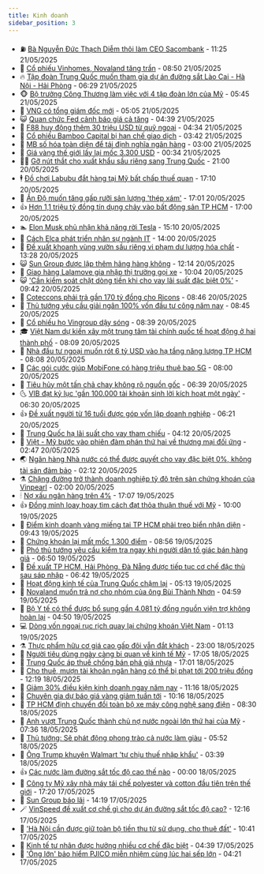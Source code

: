 ```yaml
---
title: Kinh doanh
sidebar_position: 3
---
```


<!-- vnexpress-kinh-doanh:START -->
- ⛽️ [Bà Nguyễn Đức Thạch Diễm thôi làm CEO Sacombank](https://vnexpress.net/ba-nguyen-duc-thach-diem-thoi-lam-tong-giam-doc-sacombank-4888917.html) - 11:25 21/05/2025
- 🐲 [Cổ phiếu Vinhomes, Novaland tăng trần](https://vnexpress.net/co-phieu-vinhomes-novaland-tang-tran-4888850.html) - 08:50 21/05/2025
- 🔥 [Tập đoàn Trung Quốc muốn tham gia dự án đường sắt Lào Cai - Hà Nội - Hải Phòng](https://vnexpress.net/tap-doan-trung-quoc-muon-tham-gia-du-an-duong-sat-lao-cai-ha-noi-hai-phong-4888751.html) - 06:29 21/05/2025
- 🐵 [Bộ trưởng Công Thương làm việc với 4 tập đoàn lớn của Mỹ](https://vnexpress.net/bo-truong-cong-thuong-lam-viec-voi-4-tap-doan-lon-cua-my-4888725.html) - 05:45 21/05/2025
- 🦅 [VNG có tổng giám đốc mới](https://vnexpress.net/vng-co-tong-giam-doc-moi-4888721.html) - 05:05 21/05/2025
- 😺 [Quan chức Fed cảnh báo giá cả tăng](https://vnexpress.net/quan-chuc-fed-canh-bao-gia-ca-tang-4888622.html) - 04:39 21/05/2025
- 🤩 [F88 huy động thêm 30 triệu USD từ quỹ ngoại](https://vnexpress.net/f88-huy-dong-them-30-trieu-usd-tu-quy-ngoai-4888683.html) - 04:34 21/05/2025
- 🌮 [Cổ phiếu Bamboo Capital bị hạn chế giao dịch](https://vnexpress.net/co-phieu-bamboo-capital-bi-han-che-giao-dich-4888615.html) - 03:42 21/05/2025
- 🧰 [MB số hóa toàn diện để tái định nghĩa ngân hàng](https://vnexpress.net/mb-so-hoa-toan-dien-de-tai-dinh-nghia-ngan-hang-4882110.html) - 03:00 21/05/2025
- 🤔 [Giá vàng thế giới lấy lại mốc 3.300 USD](https://vnexpress.net/gia-vang-the-gioi-lay-lai-moc-3-300-usd-4888520.html) - 00:34 21/05/2025
- 🧑‍💻 [Gỡ nút thắt cho xuất khẩu sầu riêng sang Trung Quốc](https://vnexpress.net/go-nut-that-cho-xuat-khau-sau-rieng-sang-trung-quoc-4888146.html) - 21:00 20/05/2025
- 🕴 [Đồ chơi Labubu đắt hàng tại Mỹ bất chấp thuế quan](https://vnexpress.net/do-choi-labubu-dat-hang-tai-my-bat-chap-thue-quan-4888429.html) - 17:10 20/05/2025
- 🦩 [Ấn Độ muốn tăng gấp rưỡi sản lượng &#39;thép xám&#39;](https://vnexpress.net/an-do-muon-tang-gap-ruoi-san-luong-thep-xam-4888457.html) - 17:01 20/05/2025
- 👍 [Hơn 1,1 triệu tỷ đồng tín dụng chảy vào bất động sản TP HCM](https://vnexpress.net/hon-1-1-trieu-ty-dong-tin-dung-chay-vao-bat-dong-san-tp-hcm-4888456.html) - 17:00 20/05/2025
- 🏊 [Elon Musk phủ nhận khả năng rời Tesla](https://vnexpress.net/elon-musk-phu-nhan-kha-nang-roi-tesla-4888479.html) - 15:10 20/05/2025
- 🤡 [Cách Elca phát triển nhân sự ngành IT](https://vnexpress.net/cach-elca-phat-trien-nhan-su-nganh-it-4887947.html) - 14:00 20/05/2025
- 👀 [Đề xuất khoanh vùng vườn sầu riêng vi phạm dư lượng hóa chất](https://vnexpress.net/de-xuat-khoanh-vung-vuon-sau-rieng-vi-pham-du-luong-hoa-chat-4888471.html) - 13:28 20/05/2025
- 😺 [Sun Group được lập thêm hãng hàng không](https://vnexpress.net/sun-group-duoc-lap-them-hang-hang-khong-4888461.html) - 12:14 20/05/2025
- 🦣 [Giao hàng Lalamove gia nhập thị trường gọi xe](https://vnexpress.net/giao-hang-lalamove-gia-nhap-thi-truong-goi-xe-4888354.html) - 10:04 20/05/2025
- 😺 [&#39;Cần kiểm soát chặt dòng tiền khi cho vay lãi suất đặc biệt 0%&#39;](https://vnexpress.net/can-kiem-soat-chat-dong-tien-khi-cho-vay-lai-suat-dac-biet-0-4888389.html) - 09:42 20/05/2025
- 💼 [Coteccons phải trả gần 170 tỷ đồng cho Ricons](https://vnexpress.net/coteccons-phai-tra-gan-170-ty-dong-cho-ricons-4888347.html) - 08:46 20/05/2025
- 🤗 [Thủ tướng yêu cầu giải ngân 100% vốn đầu tư công năm nay](https://vnexpress.net/thu-tuong-yeu-cau-giai-ngan-100-von-dau-tu-cong-nam-nay-4888359.html) - 08:45 20/05/2025
- 👀 [Cổ phiếu họ Vingroup dậy sóng](https://vnexpress.net/co-phieu-ho-vingroup-day-song-4888370.html) - 08:39 20/05/2025
- 🎓 [Việt Nam dự kiến xây một trung tâm tài chính quốc tế hoạt động ở hai thành phố](https://vnexpress.net/viet-nam-du-kien-xay-mot-trung-tam-tai-chinh-quoc-te-hoat-dong-o-hai-thanh-pho-4888338.html) - 08:09 20/05/2025
- 🗽 [Nhà đầu tư ngoại muốn rót 6 tỷ USD vào hạ tầng năng lượng TP HCM](https://vnexpress.net/nha-dau-tu-ngoai-muon-rot-6-ty-usd-vao-ha-tang-nang-luong-tp-hcm-4888273.html) - 08:08 20/05/2025
- 🚀 [Các gói cước giúp MobiFone có hàng triệu thuê bao 5G](https://vnexpress.net/cac-goi-cuoc-giup-mobifone-co-hang-trieu-thue-bao-5g-4888323.html) - 08:00 20/05/2025
- 🤗 [Tiêu hủy một tấn chả chay không rõ nguồn gốc](https://vnexpress.net/tieu-huy-mot-tan-cha-chay-khong-ro-nguon-goc-4888277.html) - 06:39 20/05/2025
- 🌜 [VIB đạt kỷ lục &#39;gần 100.000 tài khoản sinh lời kích hoạt một ngày&#39;](https://vnexpress.net/vib-dat-ky-luc-gan-100-000-tai-khoan-sinh-loi-kich-hoat-mot-ngay-4888282.html) - 06:30 20/05/2025
- 👍 [Đề xuất người từ 16 tuổi được góp vốn lập doanh nghiệp](https://vnexpress.net/de-xuat-nguoi-tu-16-tuoi-duoc-gop-von-lap-doanh-nghiep-4888266.html) - 06:21 20/05/2025
- 🤖 [Trung Quốc hạ lãi suất cho vay tham chiếu](https://vnexpress.net/trung-quoc-ha-lai-suat-cho-vay-tham-chieu-4888174.html) - 04:12 20/05/2025
- 🫣 [Việt - Mỹ bước vào phiên đàm phán thứ hai về thương mại đối ứng](https://vnexpress.net/viet-my-buoc-vao-phien-dam-phan-thu-hai-ve-thuong-mai-doi-ung-4888131.html) - 02:47 20/05/2025
- 🌏 [Ngân hàng Nhà nước có thể được quyết cho vay đặc biệt 0%, không tài sản đảm bảo](https://vnexpress.net/ngan-hang-nha-nuoc-co-the-duoc-quyet-cho-vay-dac-biet-0-khong-tai-san-dam-bao-4888099.html) - 02:12 20/05/2025
- ⚗️ [Chặng đường trở thành doanh nghiệp tỷ đô trên sàn chứng khoán của Vinpearl](https://vnexpress.net/chang-duong-tro-thanh-doanh-nghiep-ty-do-tren-san-chung-khoan-cua-vinpearl-4886393.html) - 02:00 20/05/2025
- 🕯 [Nợ xấu ngân hàng trên 4%](https://vnexpress.net/ty-le-no-xau-noi-bang-cua-cac-ngan-hang-tren-4-4888019.html) - 17:07 19/05/2025
- 👍 [Đồng minh loay hoay tìm cách đạt thỏa thuận thuế với Mỹ](https://vnexpress.net/dong-minh-loay-hoay-tim-cach-dat-thoa-thuan-thue-voi-my-4887918.html) - 10:00 19/05/2025
- 🤠 [Điểm kinh doanh vàng miếng tại TP HCM phải treo biển nhận diện](https://vnexpress.net/diem-kinh-doanh-vang-mieng-phai-treo-bien-nhan-dien-la-noi-mua-ban-hop-phap-4887938.html) - 09:43 19/05/2025
- 🌊 [Chứng khoán lại mất mốc 1.300 điểm](https://vnexpress.net/chung-khoan-lai-mat-moc-1-300-diem-4887913.html) - 08:56 19/05/2025
- 🌈 [Phó thủ tướng yêu cầu kiểm tra ngay khi người dân tố giác bán hàng giả](https://vnexpress.net/pho-thu-tuong-yeu-cau-kiem-tra-ngay-khi-nguoi-dan-to-giac-ban-hang-gia-4887825.html) - 06:50 19/05/2025
- 🥳 [Đề xuất TP HCM, Hải Phòng, Đà Nẵng được tiếp tục cơ chế đặc thù sau sáp nhập](https://vnexpress.net/de-xuat-tp-hcm-hai-phong-da-nang-duoc-tiep-tuc-co-che-dac-thu-sau-sap-nhap-4887701.html) - 06:42 19/05/2025
- 🐻 [Hoạt động kinh tế của Trung Quốc chậm lại](https://vnexpress.net/hoat-dong-kinh-te-cua-trung-quoc-cham-lai-4887730.html) - 05:13 19/05/2025
- 💫 [Novaland muốn trả nợ cho nhóm của ông Bùi Thành Nhơn](https://vnexpress.net/novaland-muon-tra-no-cho-nhom-cua-ong-bui-thanh-nhon-4887776.html) - 04:59 19/05/2025
- 🤩 [Bộ Y tế có thể được bổ sung gần 4.081 tỷ đồng nguồn viện trợ không hoàn lại](https://vnexpress.net/bo-y-te-co-the-duoc-bo-sung-gan-4-081-ty-dong-nguon-vien-tro-khong-hoan-lai-4887704.html) - 04:50 19/05/2025
- 💻 [Dòng vốn ngoại rục rịch quay lại chứng khoán Việt Nam](https://vnexpress.net/dong-von-ngoai-ruc-rich-quay-lai-chung-khoan-viet-nam-4887542.html) - 01:13 19/05/2025
- ⚗️ [Thực phẩm hữu cơ giá cao gấp đôi vẫn đắt khách](https://vnexpress.net/thuc-pham-huu-co-gia-cao-gap-doi-van-dat-khach-4886901.html) - 23:00 18/05/2025
- 🌈 [Người tiêu dùng ngày càng bi quan về kinh tế Mỹ](https://vnexpress.net/nguoi-tieu-dung-ngay-cang-bi-quan-ve-kinh-te-my-4887345.html) - 17:05 18/05/2025
- 🌝 [Trung Quốc áp thuế chống bán phá giá nhựa](https://vnexpress.net/trung-quoc-ap-thue-chong-ban-pha-gia-nhua-4887511.html) - 17:01 18/05/2025
- 🥸 [Cho thuê, mượn tài khoản ngân hàng có thể bị phạt tới 200 triệu đồng](https://vnexpress.net/cho-thue-muon-tai-khoan-ngan-hang-co-the-bi-phat-toi-200-trieu-dong-4887485.html) - 12:19 18/05/2025
- 🦆 [Giảm 30% điều kiện kinh doanh ngay năm nay](https://vnexpress.net/giam-30-dieu-kien-kinh-doanh-ngay-nam-nay-4887475.html) - 11:16 18/05/2025
- 🌋 [Chuyên gia dự báo giá vàng giảm tuần tới](https://vnexpress.net/chuyen-gia-du-bao-gia-vang-giam-tuan-toi-4887411.html) - 10:16 18/05/2025
- 🦍 [TP HCM định chuyển đổi toàn bộ xe máy công nghệ sang điện](https://vnexpress.net/tp-hcm-dinh-chuyen-doi-toan-bo-xe-may-cong-nghe-sang-dien-4887362.html) - 08:30 18/05/2025
- 🤔 [Anh vượt Trung Quốc thành chủ nợ nước ngoài lớn thứ hai của Mỹ](https://vnexpress.net/anh-vuot-trung-quoc-thanh-chu-no-nuoc-ngoai-lon-thu-hai-cua-my-4887342.html) - 07:36 18/05/2025
- 🧰 [Thủ tướng: Sẽ phát động phong trào cả nước làm giàu](https://vnexpress.net/thu-tuong-se-phat-dong-phong-trao-ca-nuoc-lam-giau-4887399.html) - 05:52 18/05/2025
- 🌝 [Ông Trump khuyên Walmart &#39;tự chịu thuế nhập khẩu&#39;](https://vnexpress.net/ong-trump-khuyen-walmart-tu-chiu-thue-nhap-khau-4887339.html) - 03:39 18/05/2025
- 👍 [Các nước làm đường sắt tốc độ cao thế nào](https://vnexpress.net/cac-nuoc-lam-duong-sat-toc-do-cao-the-nao-4887206.html) - 00:00 18/05/2025
- 🗽 [Công ty Mỹ xây nhà máy tái chế polyester và cotton đầu tiên trên thế giới](https://vnexpress.net/cong-ty-my-xay-nha-may-tai-che-polyester-va-cotton-dau-tien-tren-the-gioi-4887293.html) - 17:20 17/05/2025
- 🐎 [Sun Group báo lãi](https://vnexpress.net/sun-group-bao-lai-4886058.html) - 14:19 17/05/2025
- 🪄 [VinSpeed đề xuất cơ chế gì cho dự án đường sắt tốc độ cao?](https://vnexpress.net/vinspeed-de-xuat-co-che-gi-cho-du-an-duong-sat-toc-do-cao-4887072.html) - 12:16 17/05/2025
- 🎊 [&#39;Hà Nội cần được giữ toàn bộ tiền thu từ sử dụng, cho thuê đất&#39;](https://vnexpress.net/ha-noi-can-duoc-giu-toan-bo-tien-thu-tu-su-dung-cho-thue-dat-4887235.html) - 10:41 17/05/2025
- 🗽 [Kinh tế tư nhân được hưởng nhiều cơ chế đặc biệt](https://vnexpress.net/kinh-te-tu-nhan-duoc-huong-nhieu-co-che-dac-biet-4887179.html) - 04:39 17/05/2025
- 🦩 [&#39;Ông lớn&#39; bảo hiểm PJICO miễn nhiệm cùng lúc hai sếp lớn](https://vnexpress.net/ong-lon-bao-hiem-pjico-mien-nhiem-cung-luc-hai-sep-lon-4887164.html) - 04:21 17/05/2025<!-- vnexpress-kinh-doanh:END -->
